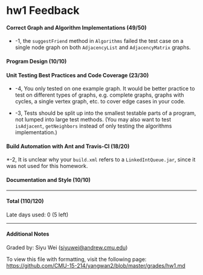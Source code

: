 hw1 Feedback
============

#### Correct Graph and Algorithm Implementations (49/50)

* -1, the `suggestFriend` method in `Algorithms` failed the  test case on a single node graph on both `AdjacencyList` and `AdjacencyMatrix` graphs.

#### Program Design (10/10)

#### Unit Testing Best Practices and Code Coverage (23/30)

* -4, You only tested on one example graph. It would be better practice to test on different types of graphs, e.g. complete graphs, graphs with cycles, a single vertex graph, etc. to cover edge cases in your code.

* -3, Tests should be split up into the smallest testable parts of a program, not lumped into large test methods. (You may also want to test `isAdjacent`, `getNeighbors` instead of only testing the algorithms implementation.) 

#### Build Automation with Ant and Travis-CI (18/20)

*-2, It is unclear why your `build.xml` refers to a `LinkedIntQueue.jar`, since it was not used for this homework.

#### Documentation and Style (10/10)

---

#### Total (110/120)

Late days used: 0 (5 left)

---

#### Additional Notes

Graded by: Siyu Wei (siyuwei@andrew.cmu.edu)

To view this file with formatting, visit the following page: https://github.com/CMU-15-214/yangwan2/blob/master/grades/hw1.md